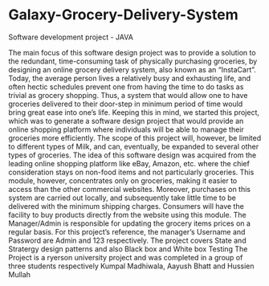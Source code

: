 # Galaxy-Grocery-Delivery-System
Software development project - JAVA

The main focus of this software design project was to provide a solution to the redundant, time-consuming task of physically purchasing groceries, by designing an online grocery delivery system, also known as an “InstaCart”. Today, the average person lives a relatively busy and exhausting life, and often hectic schedules prevent one from having the time to do tasks as trivial as grocery shopping. Thus, a system that would allow one to have groceries delivered to their door-step in minimum period of time would bring great ease into one’s life. Keeping this in mind, we started this project, which was to generate a software design project that would provide an online shopping platform where individuals will be able to manage their groceries more efficiently. The scope of this project will, however, be limited to different types of Milk, and can, eventually, be expanded to several other types of groceries. The idea of this software design was acquired from the leading online shopping platform like eBay, Amazon, etc. where the chief consideration stays on non-food items and not particularly groceries. This module, however, concentrates only on groceries, making it easier to access than the other commercial websites. Moreover, purchases on this system are carried out locally, and subsequently take little time to be delivered with the minimum shipping charges. Consumers will have the facility to buy products directly from the website using this module. The Manager/Admin is responsible for updating the grocery items prices on a regular basis. For this project’s reference, the manager’s Username and Password are Admin and 123 respectively.
The project covers State and Stratergy design patterns and also Black box and White box Testing 
The Project is a ryerson university project and was completed in a group of three students respectively Kumpal Madhiwala, Aayush Bhatt and Hussien Mullah
